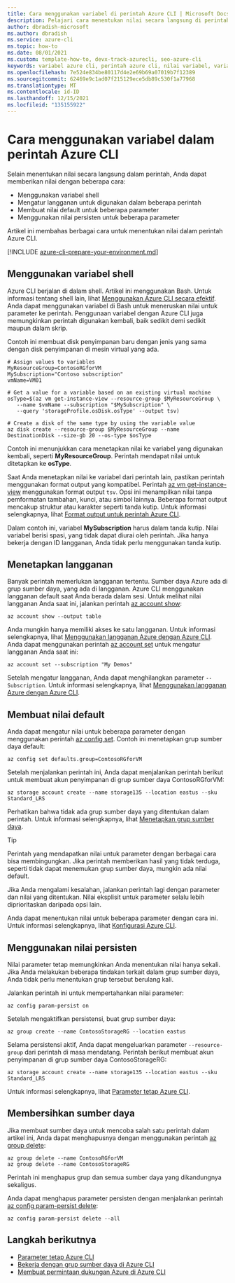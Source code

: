 ```yaml
---
title: Cara menggunakan variabel di perintah Azure CLI | Microsoft Docs
description: Pelajari cara menentukan nilai secara langsung di perintah Azure CLI dengan menggunakan variabel shell, mengatur langganan, membuat nilai default, atau menggunakan nilai persisten.
author: dbradish-microsoft
ms.author: dbradish
ms.service: azure-cli
ms.topic: how-to
ms.date: 08/01/2021
ms.custom: template-how-to, devx-track-azurecli, seo-azure-cli
keywords: variabel azure cli, perintah azure cli, nilai variabel, variabel shell
ms.openlocfilehash: 7e524e834be80117d4e2e69b69a07019b7f12389
ms.sourcegitcommit: 62469e9c1ad07f215129ece5db89c530f1a77968
ms.translationtype: MT
ms.contentlocale: id-ID
ms.lasthandoff: 12/15/2021
ms.locfileid: "135155922"
---
```

# <a name="how-to-use-variables-in-azure-cli-commands"></a>Cara menggunakan variabel dalam perintah Azure CLI

Selain menentukan nilai secara langsung dalam perintah, Anda dapat memberikan nilai dengan beberapa cara:

* Menggunakan variabel shell
* Mengatur langganan untuk digunakan dalam beberapa perintah
* Membuat nilai default untuk beberapa parameter
* Menggunakan nilai persisten untuk beberapa parameter

Artikel ini membahas berbagai cara untuk menentukan nilai dalam perintah Azure CLI.

[!INCLUDE [azure-cli-prepare-your-environment.md](includes/azure-cli-prepare-your-environment.md)]

## <a name="use-shell-variables"></a>Menggunakan variabel shell

Azure CLI berjalan di dalam shell. Artikel ini menggunakan Bash. Untuk informasi tentang shell lain, lihat [Menggunakan Azure CLI secara efektif](/cli/azure/use-cli-effectively). Anda dapat menggunakan variabel di Bash untuk meneruskan nilai untuk parameter ke perintah. Penggunaan variabel dengan Azure CLI juga memungkinkan perintah digunakan kembali, baik sedikit demi sedikit maupun dalam skrip.

Contoh ini membuat disk penyimpanan baru dengan jenis yang sama dengan disk penyimpanan di mesin virtual yang ada.

```azurecli
# Assign values to variables
MyResourceGroup=ContosoRGforVM
MySubscription="Contoso subscription"
vmName=VM01

# Get a value for a variable based on an existing virtual machine
osType=$(az vm get-instance-view --resource-group $MyResourceGroup \
   --name $vmName --subscription "$MySubscription" \
   --query 'storageProfile.osDisk.osType' --output tsv)

# Create a disk of the same type by using the variable value
az disk create --resource-group $MyResourceGroup --name DestinationDisk --size-gb 20 --os-type $osType
```

Contoh ini menunjukkan cara menetapkan nilai ke variabel yang digunakan kembali, seperti **MyResourceGroup**. Perintah mendapat nilai untuk ditetapkan ke **osType**.

Saat Anda menetapkan nilai ke variabel dari perintah lain, pastikan perintah menggunakan format output yang kompatibel. Perintah [az vm get-instance-view](/cli/azure/vm#az_vm_get_instance_view) menggunakan format output `tsv`. Opsi ini menampilkan nilai tanpa pemformatan tambahan, kunci, atau simbol lainnya. Beberapa format output mencakup struktur atau karakter seperti tanda kutip. Untuk informasi selengkapnya, lihat [Format output untuk perintah Azure CLI](/cli/azure/format-output-azure-cli).

Dalam contoh ini, variabel **MySubscription** harus dalam tanda kutip. Nilai variabel berisi spasi, yang tidak dapat diurai oleh perintah. Jika hanya bekerja dengan ID langganan, Anda tidak perlu menggunakan tanda kutip.

## <a name="set-a-subscription"></a>Menetapkan langganan

Banyak perintah memerlukan langganan tertentu. Sumber daya Azure ada di grup sumber daya, yang ada di langganan. Azure CLI menggunakan langganan default saat Anda berada dalam sesi. Untuk melihat nilai langganan Anda saat ini, jalankan perintah [az account show](/cli/azure/account#az_account_show):

```azurecli
az account show --output table
```

Anda mungkin hanya memiliki akses ke satu langganan. Untuk informasi selengkapnya, lihat [Menggunakan langganan Azure dengan Azure CLI](/cli/azure/manage-azure-subscriptions-azure-cli). Anda dapat menggunakan perintah [az account set](/cli/azure/account#az_account_set) untuk mengatur langganan Anda saat ini:

```azurecli
az account set --subscription "My Demos"
```

Setelah mengatur langganan, Anda dapat menghilangkan parameter `--Subscription`. Untuk informasi selengkapnya, lihat [Menggunakan langganan Azure dengan Azure CLI](manage-azure-subscriptions-azure-cli.md).

## <a name="create-default-values"></a>Membuat nilai default

Anda dapat mengatur nilai untuk beberapa parameter dengan menggunakan perintah [az config set](/cli/azure/config#az_config_set). Contoh ini menetapkan grup sumber daya default:

```azurecli
az config set defaults.group=ContosoRGforVM
```

Setelah menjalankan perintah ini, Anda dapat menjalankan perintah berikut untuk membuat akun penyimpanan di grup sumber daya ContosoRGforVM:

```azurecli
az storage account create --name storage135 --location eastus --sku Standard_LRS
```

Perhatikan bahwa tidak ada grup sumber daya yang ditentukan dalam perintah. Untuk informasi selengkapnya, lihat [Menetapkan grup sumber daya](manage-azure-groups-azure-cli.md#set-a-default-resource-group).

> [!TIP]
> Perintah yang mendapatkan nilai untuk parameter dengan berbagai cara bisa membingungkan. Jika perintah memberikan hasil yang tidak terduga, seperti tidak dapat menemukan grup sumber daya, mungkin ada nilai default.
>
> Jika Anda mengalami kesalahan, jalankan perintah lagi dengan parameter dan nilai yang ditentukan. Nilai eksplisit untuk parameter selalu lebih diprioritaskan daripada opsi lain.

Anda dapat menentukan nilai untuk beberapa parameter dengan cara ini. Untuk informasi selengkapnya, lihat [Konfigurasi Azure CLI](azure-cli-configuration.md).

## <a name="use-persistent-values"></a>Menggunakan nilai persisten

Nilai parameter tetap memungkinkan Anda menentukan nilai hanya sekali. Jika Anda melakukan beberapa tindakan terkait dalam grup sumber daya, Anda tidak perlu menentukan grup tersebut berulang kali.

Jalankan perintah ini untuk mempertahankan nilai parameter:

```azurecli
az config param-persist on
```

Setelah mengaktifkan persistensi, buat grup sumber daya:

 ```azurecli
az group create --name ContosoStorageRG --location eastus
```

Selama persistensi aktif, Anda dapat mengeluarkan parameter `--resource-group` dari perintah di masa mendatang. Perintah berikut membuat akun penyimpanan di grup sumber daya ContosoStorageRG:

```azurecli
az storage account create --name storage135 --location eastus --sku Standard_LRS
```

Untuk informasi selengkapnya, lihat [Parameter tetap Azure CLI](/cli/azure/param-persist-howto).

## <a name="clean-up-resources"></a>Membersihkan sumber daya

Jika membuat sumber daya untuk mencoba salah satu perintah dalam artikel ini, Anda dapat menghapusnya dengan menggunakan perintah [az group delete](/cli/azure/group#az_group_delete):

```azurecli
az group delete --name ContosoRGforVM
az group delete --name ContosoStorageRG
```

Perintah ini menghapus grup dan semua sumber daya yang dikandungnya sekaligus.

Anda dapat menghapus parameter persisten dengan menjalankan perintah [az config param-persist delete](/cli/azure/config/param-persist#az_config_param_persist_delete):

```azurecli
az config param-persist delete --all
```

## <a name="next-steps"></a>Langkah berikutnya

* [Parameter tetap Azure CLI](param-persist-howto.md)
* [Bekerja dengan grup sumber daya di Azure CLI](manage-azure-groups-azure-cli.md)
* [Membuat permintaan dukungan Azure di Azure CLI](azure-cli-support-request.md)

